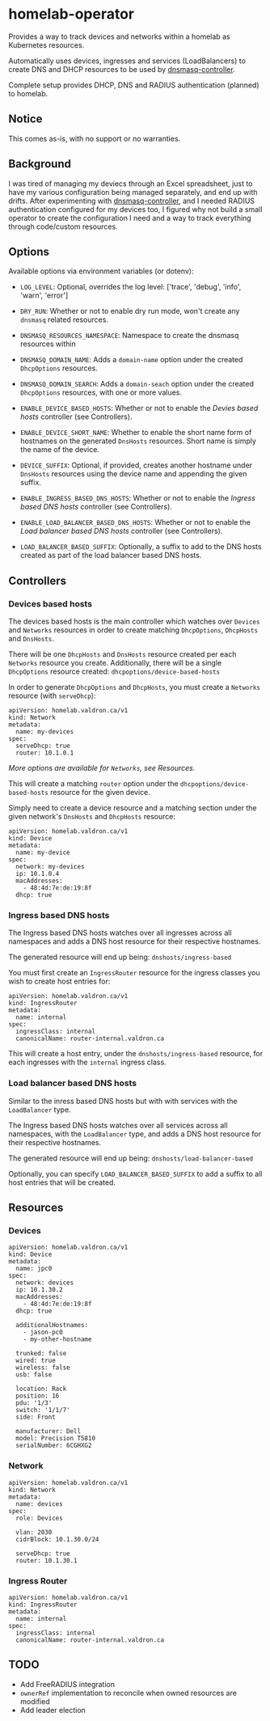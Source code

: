 # homelab-operator
Provides a way to track devices and networks within a homelab as Kubernetes resources.

Automatically uses devices, ingresses and services (LoadBalancers) to create DNS and DHCP resources to be used by [dnsmasq-controller](https://github.com/kvaps/dnsmasq-controller).

Complete setup provides DHCP, DNS and RADIUS authentication (planned) to homelab.

## Notice
This comes as-is, with no support or no warranties.

## Background
I was tired of managing my deviecs through an Excel spreadsheet, just to have my various configuration being managed separately, and end up with drifts. After experimenting with [dnsmasq-controller](https://github.com/kvaps/dnsmasq-controller), and I needed RADIUS authentication configured for my devices too, I figured why not build a small operator to create the configuration I need and a way to track everything through code/custom resources.

## Options
Available options via environment variables (or dotenv):
* `LOG_LEVEL`: Optional, overrides the log level: ['trace', 'debug', 'info', 'warn', 'error']
* `DRY_RUN`: Whether or not to enable dry run mode, won't create any `dnsmasq` related resources.

* `DNSMASQ_RESOURCES_NAMESPACE`: Namespace to create the dnsmasq resources within
* `DNSMASQ_DOMAIN_NAME`: Adds a `domain-name` option under the created `DhcpOptions` resources.
* `DNSMASQ_DOMAIN_SEARCH`: Adds a `domain-seach` option under the created `DhcpOptions` resources, with one or more values.

* `ENABLE_DEVICE_BASED_HOSTS`: Whether or not to enable the _Devies based hosts_ controller (see Controllers).
* `ENABLE_DEVICE_SHORT_NAME`: Whether to enable the short name form of hostnames on the generated `DnsHosts` resources. Short name is simply the name of the device.
* `DEVICE_SUFFIX`: Optional, if provided, creates another hostname under `DnsHosts` resources using the device name and appending the given suffix.

* `ENABLE_INGRESS_BASED_DNS_HOSTS`: Whether or not to enable the _Ingress based DNS hosts_ controller (see Controllers).

* `ENABLE_LOAD_BALANCER_BASED_DNS_HOSTS`: Whether or not to enable the _Load balancer based DNS hosts_ controller (see Controllers).
* `LOAD_BALANCER_BASED_SUFFIX`: Optionally, a suffix to add to the DNS hosts created as part of the load balancer based DNS hosts.

## Controllers
### Devices based hosts
The devices based hosts is the main controller which watches over `Devices` and `Networks` resources in order to create matching `DhcpOptions`, `DhcpHosts` and `DnsHosts`.

There will be one `DhcpHosts` and `DnsHosts` resource created per each `Networks` resource you create. Additionally, there will be a single `DhcpOptions` resource created: `dhcpoptions/device-based-hosts`

In order to generate `DhcpOptions` and `DhcpHosts`, you must create a `Networks` resource (with `serveDhcp`):
```
apiVersion: homelab.valdron.ca/v1
kind: Network
metadata:
  name: my-devices
spec:
  serveDhcp: true
  router: 10.1.0.1
```
_More options are available for `Networks`, see Resources._

This will create a matching `router` option under the `dhcpoptions/device-based-hosts` resource for the given device.

Simply need to create a device resource and a matching section under the given network's `DnsHosts` and `DhcpHosts` resource:
```
apiVersion: homelab.valdron.ca/v1
kind: Device
metadata:
  name: my-device
spec:
  network: my-devices
  ip: 10.1.0.4
  macAddresses:
    - 48:4d:7e:de:19:8f
  dhcp: true
```

### Ingress based DNS hosts
The Ingress based DNS hosts watches over all ingresses across all namespaces and adds a DNS host resource for their respective hostnames.

The generated resource will end up being: `dnshosts/ingress-based`

You must first create an `IngressRouter` resource for the ingress classes you wish to create host entries for:
```
apiVersion: homelab.valdron.ca/v1
kind: IngressRouter
metadata:
  name: internal
spec:
  ingressClass: internal
  canonicalName: router-internal.valdron.ca
```

This will create a host entry, under the `dnshosts/ingress-based` resource, for each ingresses with the `internal` ingress class.

### Load balancer based DNS hosts
Similar to the inress based DNS hosts but with with services with the `LoadBalancer` type.

The Ingress based DNS hosts watches over all services across all namespaces, with the `LoadBalancer` type, and adds a DNS host resource for their respective hostnames.

The generated resource will end up being: `dnshosts/load-balancer-based`

Optionally, you can specify `LOAD_BALANCER_BASED_SUFFIX` to add a suffix to all host entries that will be created.

## Resources
### Devices
```
apiVersion: homelab.valdron.ca/v1
kind: Device
metadata:
  name: jpc0
spec:
  network: devices
  ip: 10.1.30.2
  macAddresses:
    - 48:4d:7e:de:19:8f
  dhcp: true

  additionalHostnames:
    - jason-pc0
    - my-other-hostname

  trunked: false
  wired: true
  wireless: false
  usb: false 

  location: Rack
  position: 16
  pdu: '1/3'
  switch: '1/1/7'
  side: Front

  manufacturer: Dell
  model: Precision T5810
  serialNumber: 6CGHXG2
```

### Network
```
apiVersion: homelab.valdron.ca/v1
kind: Network
metadata:
  name: devices
spec:
  role: Devices

  vlan: 2030
  cidrBlock: 10.1.30.0/24

  serveDhcp: true
  router: 10.1.30.1
```

### Ingress Router
```
apiVersion: homelab.valdron.ca/v1
kind: IngressRouter
metadata:
  name: internal
spec:
  ingressClass: internal
  canonicalName: router-internal.valdron.ca
```

## TODO
* Add FreeRADIUS integration
* `ownerRef` implementation to reconcile when owned resources are modified
* Add leader election